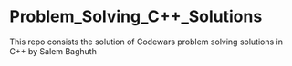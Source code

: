 <h1> Problem_Solving_C++_Solutions </h1>
<p> This repo consists the solution of Codewars problem solving solutions in C++
by Salem Baghuth </p>

